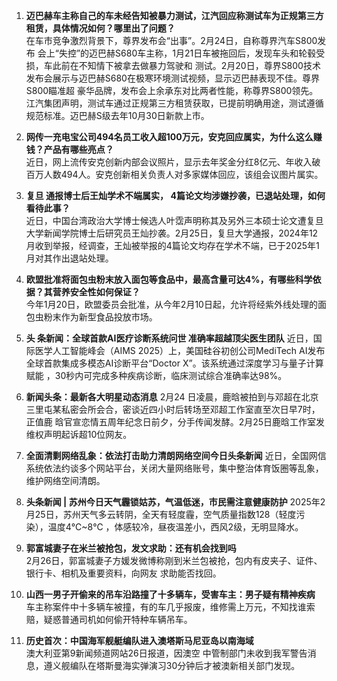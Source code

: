 1. **迈巴赫车主称自己的车未经告知被暴力测试，江汽回应称测试车为正规第三方租赁，具体情况如何？哪里出了问题？**  
在车市竞争激烈背景下，尊界发布会“出事”。2月24日，自称尊界汽车S800发布 会上“失控”的迈巴赫S680车主称，1月21日车被拖回后，发现车头和轮毂受损，车此前在不知情下被拿去做暴力驾驶和 测试。2月20日，尊界S800技术发布会展示与迈巴赫S680在极寒环境测试视频，显示迈巴赫表现不佳。尊界S800瞄准超 豪华品牌，发布会上余承东对比两者性能，称尊界S800领先。江汽集团声明，测试车通过正规第三方租赁获取，已提前明确用途，测试遵循规范标准。迈巴赫S级去年10月30日新款上市。  

2. **网传一充电宝公司494名员工收入超100万元，安克回应属实，为什么这么赚钱？产品有哪些亮点？**  
近日，网上流传安克创新内部会议照片，显示去年奖金分红8亿元、年收入破百万人数494人。安克创新相关负责人对多家媒体回应，该组会议图片属实。  

3. **复旦 通报博士后王灿学术不端属实， 4篇论文均涉嫌抄袭，已退站处理，如何看待此事？**  
近日，中国台湾政治大学博士候选人叶霑声明称其及另外三本硕士论文遭复旦大学新闻学院博士后研究员王灿抄袭。2月25日，复旦大学通报，2024年12月收到举报，经调查，王灿被举报的4篇论文均存在学术不端，已于2025年1月对其作出退站处理。  

4. **欧盟批准将面包虫粉末放入面包等食品中，最高含量可达4%，有哪些科学依据？其营养安全性如何保证？**  
今年1月20日，欧盟委员会批准，从今年2月10日起，允许将经紫外线处理的面包虫粉末作为新型食品投放市场。  

5. **头 条新闻：全球首款AI医疗诊断系统问世 准确率超越顶尖医生团队**
近日，国际医学人工智能峰会（AIMS 2025）上，美国硅谷初创公司MediTech AI发布全球首款集成多模态AI诊断平台“Doctor X”。该系统通过深度学习与量子计算赋能 ，30秒内可完成多种疾病诊断，临床测试综合准确率达98%。  

6. **新闻头条：最新各大明星动态消息**
2月24 日凌晨，鹿晗被拍到与邓超在北京三里屯某私密会所会合，密谈近四小时后转场至邓超工作室直至次日早7时，正值鹿 晗官宣恋情五周年纪念日前夕，分手传闻发酵。2月25日鹿晗工作室发维权声明起诉超10位网友。  

7. **全面清剿网络乱象：依法打击助力清朗网络空间今日头条新闻**
近日，全国网信系统依法约谈多个网站平台，关闭大量网络账号，集中整治体育饭圈等乱象，维护网络空间清朗。  

8. **头条新闻 | 苏州今日天气霾锁姑苏，气温低迷，市民需注意健康防护**
2025年2月25日，苏州天气多云转阴，全天有轻度霾，空气质量指数128（轻度污染），温度4℃~8℃ ，体感较冷，昼夜温差小，西风2级，无明显降水。  

9. **郭富城妻子在米兰被抢包，发文求助：还有机会找到吗**  
2月26日，郭富城妻子方媛发微博称刚到米兰包被抢，包内有皮夹子、证件、银行卡、相机及重要资料，向网友 求助能否找回。  

10. **山西一男子开偷来的吊车沿路撞了十多辆车，受害车主：男子疑有精神疾病**  
车主称案件中十多辆车被撞，有的车几乎报废，维修需上万元，不知找谁索赔，疑惑普通司机如何偷开特种车辆吊车。  

11. **历史首次：中国海军舰艇编队进入澳塔斯马尼亚岛以南海域**  
澳大利亚第9新闻频道网站26日报道，因澳空 中管制部门未收到我军警告消息，遵义舰编队在塔斯曼海实弹演习30分钟后才被澳新相关部门发现。
